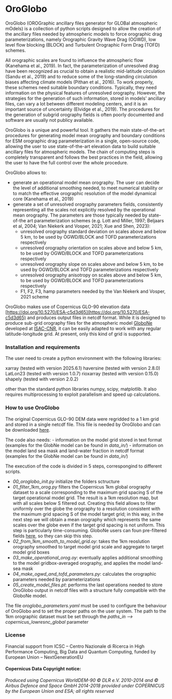 # OroGlobo

OroGlobo (OROGraphic ancillary files generator for GLOBal atmospheric mOdels) is a collection of python scripts designed to allow the creation of the ancillary files needed by atmospheric models to force orographic drag parameterizations, namely Orographic Gravity Wave Drag (OGWD), low level flow blocking (BLOCK) and Turbulent Orographic Form Drag (TOFD) schemes. 

All orographic scales are found to influence the atmospheric flow (Kanehama et al., 2019). In fact, the  parameterization of unresolved drag have been recognized as crucial to obtain a realistic mid-latitude circulation (Sandu et al., 2019) and to reduce some of the long-standing circulation biases affecting climate
models (Pithan et al., 2016). To work properly, these schemes need suitable boundary conditions. Typically, they
need information on the physical features of unresolved orography. However, the strategies for the generation of such information, stored in models' ancillary files, can vary a lot between different modeling centers, and it is an important source of uncertainty (Elvidge et al., 2019). The procedures for the generation of subgrid orography fields is often poorly documented and software are usually not publicy available.

OroGlobo is a unique and powerful tool. It gathers the main state-of-the-art procedures for generating model mean orography and boundary conditions for ESM orographic drag parameterization in a single, open-source code, allowing the user to use state-of-the-art elevation data to build suitable ancillary files for atmospheric models. The chain of computing steps is completely transparent and follows the best practices in the field, allowing the user to have the full control over the whole procedure.

OroGlobo allows to:

- generate an operational model mean orography. The user can decide the level of additional smoothing needed, to meet numerical stability or to match the effective orographic resolution of the model dynamical core (Kanehama et al., 2019)
- generate a set of unresolved orography parameters fields, consistently representing all the scales not explicitly resolved by the operational mean orography. The parameters are those typically needed by state-of-the art parameterization schemes (e.g. Lott and Miller, 1997; Beljaars et al, 2004; Van Niekerk and Vosper, 2021; Xue and Shen, 2023):
    - unresolved orography standard deviation on scales above and below 5 km, to be used by OGWD/BLOCK and TOFD parameterizations respectively
    - unresolved orography orientation on scales above and below 5 km, to be used by OGWD/BLOCK and TOFD parameterizations respectively
    - unresolved orography slope on scales above and below 5 km, to be used by OGWD/BLOCK and TOFD parameterizations respectively
    - unresolved orography anisotropy on scales above and below 5 km, to be used by OGWD/BLOCK and TOFD parameterizations respectively
    - F1, F2, F3, hamp parameters needed by the Van Niekerk and Vosper, 2021 scheme


OroGlobo makes use of Copernicus GLO-90 elevation data [https://doi.org/10.5270/ESA-c5d3d65](https://doi.org/10.5270/ESA-c5d3d65) and produces output files in netcdf format. While it is designed to produce sub-grid orography files for the atmospheric model [GloboNe](https://git.isac.cnr.it/esm/globone) developed at [ISAC-CNR](https://www.isac.cnr.it/), it can be easily adapted to work with any regular latitude-longitude grid. At present, only this kind of grid is supported.

### Installation and requirements

The user need to create a python environment with the following libraries:

xarray (tested with version 2025.6.1)
haversine (tested with version 2.8.0)
LatLon23 (tested with version 1.0.7)
rioxarray (tested with version 0.15.0)
shapely (tested with version 2.0.2)

other than the standard python libraries numpy, scipy, matplotlib. It also requires multiprocessing to exploit parallelism and speed up calculations.

### How to use OroGlobo

The original Copernicus GLO-90 DEM data were regridded to a 1 km grid and stored in a single netcdf file. This file is needed by OroGlobo and can be downloaded [here](https://zenodo.org/records/17414359).

The code also needs:
    - information on the model grid stored in text format (examples for the GlobNe model can be found in *data_in/*)
    - information on the model land sea mask and land-water fraction in netcdf format (examples for the GlobNe model can be found in *data_in/*)

The execution of the code is divided in 5 steps, correspongind to different scripts.

- *00_oroglobo_init.py* initialize the folders sctructure
- *01_filter_1km_orog.py* filters the Copernicus 1km global orography dataset to a scale corresponding to the maximum grid spacing S of the target operational model grid. The result is a 1km resolution map, but with all scales below S filtered out. Creating this field allows to filter uniformly over the globe the orography to a resolution consistent with the maximum grid spacing S of the model target grid; in this way, in the next step we will obtain a mean orography which represents the same scales over the globe even if the target grid spacing is not uniform. This step is particularly time-consuming. GloboNe users can foun pre-filtered fields [here](https://zenodo.org/records/17435467), so they can skip this step.
- *02_from_1km_smooth_to_model_grid.oy*: takes the 1km reoslution orography smoothed to target model grid scale
    and aggregate to target model grid boxes
- *03_make_operational_orog.oy*: eventually applies additional smoothing to the model gridbox-averaged orography, and applies the model land-sea mask
- *04_make_ogwd_and_tofd_parameters.py*: calculates the orographic parameters needed by parameterizations
- *05_create_model_files.pt*: performs the last operations needed to store OroGlobo output in netcdf files with a structure fully compatible with the GloboNe model.

The file *oroglobo_parameters.yaml* must be used to configure the behaviour of OroGlobo and to set the proper paths on the user system.
The path to the 1km orographic dataset must be set through the *paths_in --> copernicus_lowresnc_global* parameter

### License


Financial support from ICSC – Centro Nazionale di Ricerca in High Performance Computing, Big Data and Quantum Computing, funded by European Union – NextGenerationEU

#### Copernicus Data Copyright notice:
*Produced using Copernicus WorldDEM-90 © DLR e.V. 2010-2014 and © Airbus Defence and Space GmbH 2014-2018 provided under COPERNICUS by the European Union and ESA; all rights reserved*